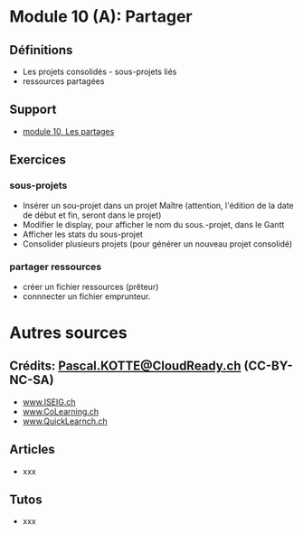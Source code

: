 # Module 10 (A): Partager
## Définitions
* Les projets consolidés - sous-projets liés
* ressources partagées

## Support
* [module 10, Les partages](https://medium.com/quicklearn/ms-project-module-10-c3b83ea5e664?source=friends_link&sk=7d92813b1127d1765a849aad21496f17)

## Exercices
### sous-projets
* Insérer un sou-projet dans un projet Maître (attention, l'édition de la date de début et fin, seront dans le projet)
* Modifier le display, pour afficher le nom du sous.-projet, dans le Gantt
* Afficher les stats du sous-projet
* Consolider plusieurs projets (pour générer un nouveau projet consolidé)
### partager ressources
* créer un fichier ressources (prêteur)
* connnecter un fichier emprunteur.


# Autres sources
## Crédits: Pascal.KOTTE@CloudReady.ch (CC-BY-NC-SA)
* www.ISEIG.ch 
* www.CoLearning.ch
* www.QuickLearnch.ch
## Articles
* xxx
## Tutos
* xxx

